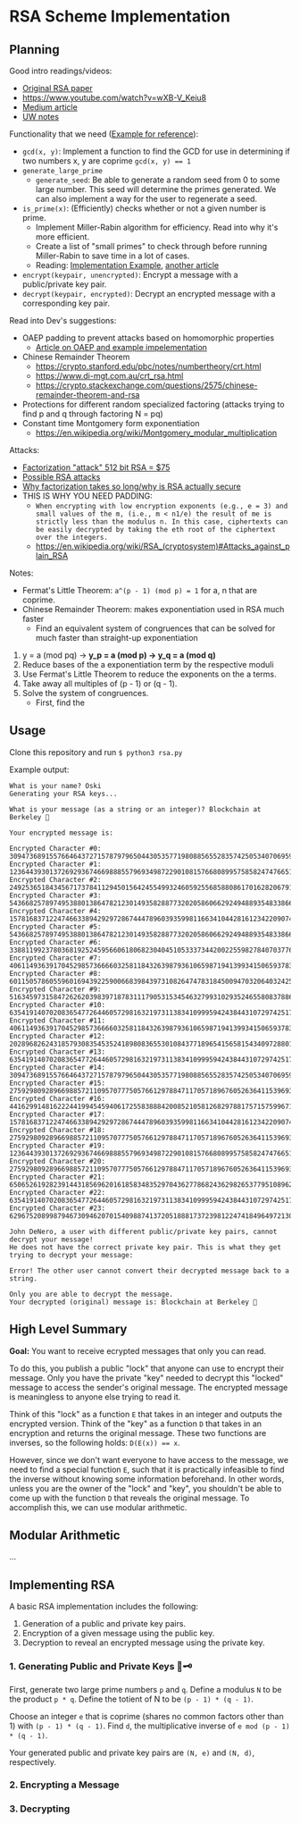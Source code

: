 # RSA Scheme Implementation

## Planning

Good intro readings/videos:
- [Original RSA paper](http://people.csail.mit.edu/rivest/Rsapaper.pdf)
- https://www.youtube.com/watch?v=wXB-V_Keiu8
- [Medium article](https://hackernoon.com/how-does-rsa-work-f44918df914b)
- [UW notes](https://sites.math.washington.edu/~morrow/336_09/papers/Yevgeny.pdf)

Functionality that we need ([Example for reference](https://gist.github.com/JonCooperWorks/5314103)):
- `gcd(x, y)`: Implement a function to find the GCD for use in determining if two numbers x, y are coprime `gcd(x, y) == 1`
- `generate_large_prime`
    - `generate_seed`: Be able to generate a random seed from 0 to some large number. This seed will determine the primes generated. We can also implement a way for the user to regenerate a seed.
- `is_prime(x)`: (Efficiently) checks whether or not a given number is prime.
    - Implement Miller-Rabin algorithm for efficiency. Read into why it's more efficient.
    - Create a list of "small primes" to check through before running Miller-Rabin to save time in a lot of cases.
    - Reading: [Implementation Example](https://langui.sh/2009/03/07/generating-very-large-primes/), [another article](https://medium.com/@prudywsh/how-to-generate-big-prime-numbers-miller-rabin-49e6e6af32fb)
- `encrypt(keypair, unencrypted)`: Encrypt a message with a public/private key pair.
- `decrypt(keypair, encrypted)`: Decrypt an encrypted message with a corresponding key pair.

Read into Dev's suggestions:
- OAEP padding to prevent attacks based on homomorphic properties
    - [Article on OAEP and example impelementation](https://medium.com/blue-space/improving-the-security-of-rsa-with-oaep-e854a5084918)
- Chinese Remainder Theorem
    - https://crypto.stanford.edu/pbc/notes/numbertheory/crt.html
    - https://www.di-mgt.com.au/crt_rsa.html
    - https://crypto.stackexchange.com/questions/2575/chinese-remainder-theorem-and-rsa
- Protections for different random specialized factoring (attacks trying to find p and q through factoring N = pq)
- Constant time Montgomery form exponentiation
    - https://en.wikipedia.org/wiki/Montgomery_modular_multiplication

Attacks:
- [Factorization "attack" 512 bit RSA = $75](https://arstechnica.com/information-technology/2015/10/breaking-512-bit-rsa-with-amazon-ec2-is-a-cinch-so-why-all-the-weak-keys/)
- [Possible RSA attacks](http://www.members.tripod.com/irish_ronan/rsa/attacks.html)
- [Why factorization takes so long/why is RSA actually secure](http://www.members.tripod.com/irish_ronan/rsa/factorization.html)
- THIS IS WHY YOU NEED PADDING:
    - `When encrypting with low encryption exponents (e.g., e = 3) and small values of the m, (i.e., m < n1/e) the result of me is strictly less than the modulus n. In this case, ciphertexts can be easily decrypted by taking the eth root of the ciphertext over the integers.`
    - https://en.wikipedia.org/wiki/RSA_(cryptosystem)#Attacks_against_plain_RSA

Notes:
- Fermat's Little Theorem: `a^(p - 1) (mod p) = 1` for a, n that are coprime.
- Chinese Remainder Theorem: makes exponentiation used in RSA much faster
    - Find an equivalent system of congruences that can be solved for much faster than straight-up exponentiation

1. y = a (mod pq) -> **y_p = a (mod p) -> y_q = a (mod q)**
2. Reduce bases of the a exponentiation term by the respective moduli
3. Use Fermat's Little Theorem to reduce the exponents on the a terms.
4. Take away all multiples of (p - 1) or (q - 1).
5. Solve the system of congruences.
    - First, find the

## Usage

Clone this repository and run `$ python3 rsa.py`

Example output:
```
What is your name? Oski
Generating your RSA keys...

What is your message (as a string or an integer)? Blockchain at Berkeley 🙌

Your encrypted message is:

Encrypted Character #0:
30947368915576646437271578797965044305357719808856552835742505340706959644880189570974097248575444702785655223865866573913257529422008674808503567258733850956199357631988312255015743156592194347147077733711925822655093839873096546287170518574819335410824148879733859573201419972876281799685630278200392882184
Encrypted Character #1:
12364439301372692936746698885579693498722901081576680899575858247476651908986597328336025358652478839442619597193706748184669913660737102214314634808528990610531361029159031209307010352128614957178067726710598196391818907931206068517659722769981820945188352199728458174554493018377977376376940596421543182264
Encrypted Character #2:
24925365184345671737841129450156424554993246059255685880861701628206791804854682167895765478933550511429412012926640268019620708796250767703999157808438749731260528898932774728746520159727863511909507916597234605721279974650776479549358023122939950936750391140772122434098856368257881649581387429874478620489
Encrypted Character #3:
54366825789749538801386478212301493582887732020586066292494889354833866040401493024225806727844092005047767655145480848023033789087943794784524343137615217724520677201886857130857785384749770924917149002321321180063106948836743856528032366237233290374749911676500356981261152235230662216068204167366163940712
Encrypted Character #4:
15781683712247466338942929728674447896039359981166341044281612342209074273577604259694340279873364826745601225249767036632067063281448017641722721073245688295283815350492158028545590189290293945167254599647080660615302144886424881110146890390460266098197035835246278255696200257241890196372466522740992939919
Encrypted Character #5:
54366825789749538801386478212301493582887732020586066292494889354833866040401493024225806727844092005047767655145480848023033789087943794784524343137615217724520677201886857130857785384749770924917149002321321180063106948836743856528032366237233290374749911676500356981261152235230662216068204167366163940712
Encrypted Character #6:
33881199237803681925245956606180682304045105333734420022559827840703776632162752635145686221716169439122604304517959058139694997872301978320010554419766519451218088619176307465934891298345374525912197827197580660047201020259771923581089582800467858986457368799846126871979111904767430816750640202630785329741
Encrypted Character #7:
40611493639170452985736666032581184326398793610659871941399341506593783046307753452682231602249771326272013242600215550128430813174553552886447489294838802868773580106264018677808813783570158106165748452380609060997050940513262067647174748630310287283976057085753019863989565085817631303603531300630300720803
Encrypted Character #8:
60115057860559601694392259006683984397310826474783184500947032064032425533180827974761312548621232140933677915182886291145139259758097637802972511628561140990750871680645833356473644559910442242612186950555649709645088248794234723411314889731781065470100951760811979188862723593540071295261358844564445888458
Encrypted Character #9:
51634597315847262620398397187831117905315345463279931029352465580837886113989060904137787184949247032264217672025500042210679825908867504653656068967961315567551562615253913781936701115425968620374812205148273740606716047699433191462514135463054231044821729043217002212083437195532384305487827105364589249003
Encrypted Character #10:
63541914070208365477264460572981632197311383410999594243844310729742517220838188215448974732370998008263133910997188458636123825857048051869047212227018968553209292962297980335131226191145704949766333445131856906250668805997872524052164196752741964710224942707541812921727266059300419519565480202998126279690
Encrypted Character #11:
40611493639170452985736666032581184326398793610659871941399341506593783046307753452682231602249771326272013242600215550128430813174553552886447489294838802868773580106264018677808813783570158106165748452380609060997050940513262067647174748630310287283976057085753019863989565085817631303603531300630300720803
Encrypted Character #12:
20289682624318579308354535241898083655301084377189654156581543409728801290174945968832493647341707327468121306795346816274836109132589365449655782929857995241897335211660671206243723747891440092974352666074569497428938561832205971854358118935664027130690353832966009847118803894473754068178562368553328132516
Encrypted Character #13:
63541914070208365477264460572981632197311383410999594243844310729742517220838188215448974732370998008263133910997188458636123825857048051869047212227018968553209292962297980335131226191145704949766333445131856906250668805997872524052164196752741964710224942707541812921727266059300419519565480202998126279690
Encrypted Character #14:
30947368915576646437271578797965044305357719808856552835742505340706959644880189570974097248575444702785655223865866573913257529422008674808503567258733850956199357631988312255015743156592194347147077733711925822655093839873096546287170518574819335410824148879733859573201419972876281799685630278200392882184
Encrypted Character #15:
27592980928966988572110957077750576612978847117057189676052636411539693670471373531098875930231647647536544161745687942652484278726198772259582118773081213273961863090614375049779644333902242352602304018618901130443029722051865615881834518191510527035151975087526432038482006963440879914990860184117992974853
Encrypted Character #16:
4416299148162224419945459406172558388842008521058126829788175715759967144096006255721321695694462689696180999496188074449359100042543441605582230227819333278173358618833083353806644459665542030533963015095260647583068932923436089726836904409769760600397419523612038776132349093832013055010700844388225653185
Encrypted Character #17:
15781683712247466338942929728674447896039359981166341044281612342209074273577604259694340279873364826745601225249767036632067063281448017641722721073245688295283815350492158028545590189290293945167254599647080660615302144886424881110146890390460266098197035835246278255696200257241890196372466522740992939919
Encrypted Character #18:
27592980928966988572110957077750576612978847117057189676052636411539693670471373531098875930231647647536544161745687942652484278726198772259582118773081213273961863090614375049779644333902242352602304018618901130443029722051865615881834518191510527035151975087526432038482006963440879914990860184117992974853
Encrypted Character #19:
12364439301372692936746698885579693498722901081576680899575858247476651908986597328336025358652478839442619597193706748184669913660737102214314634808528990610531361029159031209307010352128614957178067726710598196391818907931206068517659722769981820945188352199728458174554493018377977376376940596421543182264
Encrypted Character #20:
27592980928966988572110957077750576612978847117057189676052636411539693670471373531098875930231647647536544161745687942652484278726198772259582118773081213273961863090614375049779644333902242352602304018618901130443029722051865615881834518191510527035151975087526432038482006963440879914990860184117992974853
Encrypted Character #21:
65065261928239144318569620161858348352970436277868243629826537795108962787425509937975069037349321849551491382893425524944188481881056774393209349442559603489105767012296127304175885311045349535110322778538755423185799320299579162936169248678257319297951806044606435022547579183783292466927575453819369557678
Encrypted Character #22:
63541914070208365477264460572981632197311383410999594243844310729742517220838188215448974732370998008263133910997188458636123825857048051869047212227018968553209292962297980335131226191145704949766333445131856906250668805997872524052164196752741964710224942707541812921727266059300419519565480202998126279690
Encrypted Character #23:
62967520899879467309462070154098874137205188817372398122474184964972130724251434466458276497029675326382397119462939461341547322813530174450824533096763988178806792839940553213462412997769970325216103056329300437541029754575712670855047092052979892905734457468800310209604174873061190130065599610495421591647

John DeNero, a user with different public/private key pairs, cannot decrypt your message!
He does not have the correct private key pair. This is what they get trying to decrypt your message:

Error! The other user cannot convert their decrypted message back to a string.

Only you are able to decrypt the message.
Your decrypted (original) message is: Blockchain at Berkeley 🙌
```

## High Level Summary

**Goal:** You want to receive ecrypted messages that only you can read.

To do this, you publish a public "lock" that anyone can use to encrypt their message.
Only you have the private "key" needed to decrypt this "locked" message to access the sender's original message.
The encrypted message is meaningless to anyone else trying to read it.

Think of this "lock" as a function `E` that takes in an integer and outputs the encrypted version. Think of the "key" as a function `D` that takes in an encryption and returns the original message. These two functions are inverses, so the following holds:
`D(E(x)) == x`.

However, since we don't want everyone to have access to the message, we need to find a special function `E`, such that it is practically infeasible to find the inverse without knowing some information beforehand.
In other words, unless you are the owner of the "lock" and "key", you shouldn't be able to come up with the function `D` that reveals the original message.
To accomplish this, we can use modular arithmetic.

## Modular Arithmetic

...

## Implementing RSA

A basic RSA implementation includes the following:
1. Generation of a public and private key pairs.
2. Encryption of a given message using the public key.
3. Decryption to reveal an encrypted message using the private key.

### 1. Generating Public and Private Keys 🔑🗝

First, generate two large prime numbers `p` and `q`. Define a modulus `N` to be the product `p * q`.
Define the totient of N to be `(p - 1) * (q - 1)`.

Choose an integer `e` that is coprime (shares no common factors other than 1) with `(p - 1) * (q - 1)`.
Find `d`, the multiplicative inverse of `e mod (p - 1) * (q - 1)`.

Your generated public and private key pairs are `(N, e)` and `(N, d)`, respectively.

### 2. Encrypting a Message

### 3. Decrypting
